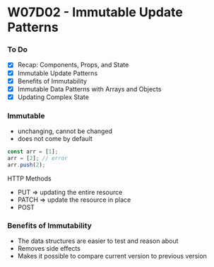 # W07D02 - Immutable Update Patterns

### To Do
- [x] Recap: Components, Props, and State
- [x] Immutable Update Patterns
- [x] Benefits of Immutability
- [x] Immutable Data Patterns with Arrays and Objects
- [x] Updating Complex State

### Immutable
* unchanging, cannot be changed
* does not come by default

```js
const arr = [1];
arr = [2]; // error
arr.push(2);
```


HTTP Methods
* PUT => updating the entire resource
* PATCH => update the resource in place
* POST


### Benefits of Immutability
* The data structures are easier to test and reason about
* Removes side effects
* Makes it possible to compare current version to previous version
















# 
